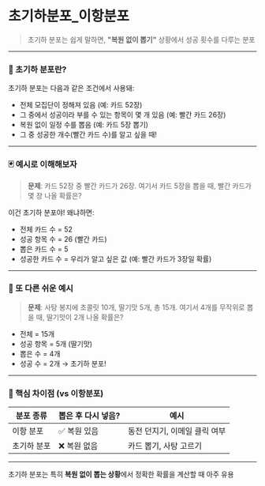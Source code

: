 # 초기하분포_이항분포
> 초기하 분포는 쉽게 말하면, **"복원 없이 뽑기"** 상황에서 성공 횟수를 다루는 분포
---

### 🎯 초기하 분포란?

초기하 분포는 다음과 같은 조건에서 사용돼:

- 전체 모집단이 정해져 있음 (예: 카드 52장)
- 그 중에서 성공이라 부를 수 있는 항목이 몇 개 있음 (예: 빨간 카드 26장)
- 복원 없이 일정 수를 뽑음 (예: 카드 5장 뽑기)
- 그 중 성공한 개수(빨간 카드 수)를 알고 싶을 때!

---

### 🃏 예시로 이해해보자

> **문제**: 카드 52장 중 빨간 카드가 26장. 여기서 카드 5장을 뽑을 때, 빨간 카드가 몇 장 나올 확률은?

이건 초기하 분포야! 왜냐하면:
- 전체 카드 수 = 52
- 성공 항목 수 = 26 (빨간 카드)
- 뽑은 카드 수 = 5
- 성공한 카드 수 = 우리가 알고 싶은 값 (예: 빨간 카드가 3장일 확률)

---

### 🍬 또 다른 쉬운 예시

> **문제**: 사탕 봉지에 초콜릿 10개, 딸기맛 5개, 총 15개. 여기서 4개를 무작위로 뽑을 때, 딸기맛이 2개 나올 확률은?

- 전체 = 15개
- 성공 항목 = 5개 (딸기맛)
- 뽑은 수 = 4개
- 성공 수 = 2개 → 초기하 분포!

---

### 📌 핵심 차이점 (vs 이항분포)

| 분포 종류     | 뽑은 후 다시 넣음? | 예시                          |
|--------------|-------------------|-------------------------------|
| 이항 분포     | ✅ 복원 있음        | 동전 던지기, 이메일 클릭 여부 |
| 초기하 분포   | ❌ 복원 없음        | 카드 뽑기, 사탕 고르기        |

---

초기하 분포는 특히 **복원 없이 뽑는 상황**에서 정확한 확률을 계산할 때 아주 유용
